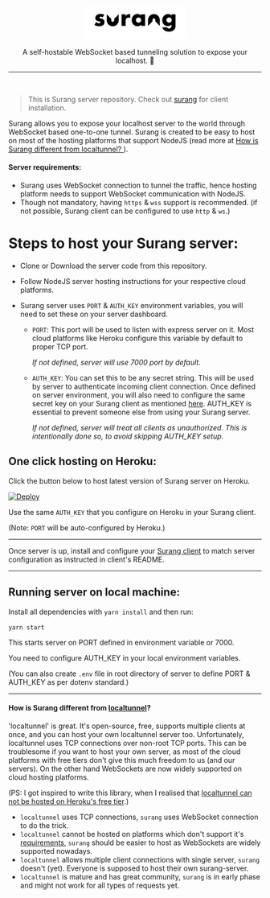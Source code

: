 <p align="center">
  <img width="40%" src="surang.png" alt="Surang logo"/>
</p>

<p align="center">
  A self-hostable WebSocket based tunneling solution to expose your localhost. 🚀
</p>

---

<br/>

> This is Surang server repository.
> Check out [surang](https://github.com/RathiRohit/surang) for client installation.

Surang allows you to expose your localhost server to the world through WebSocket based
one-to-one tunnel. Surang is created to be easy to host on most of the hosting
platforms that support NodeJS (read more at [How is Surang different from localtunnel?
](https://github.com/RathiRohit/surang-server#how-is-surang-different-from-localtunnel)).

#### Server requirements:
- Surang uses WebSocket connection to tunnel the traffic, hence hosting platform needs to
  support WebSocket communication with NodeJS.
- Though not mandatory, having `https` & `wss` support is recommended.
  (if not possible, Surang client can be configured to use `http` & `ws`.)

# Steps to host your Surang server:

- Clone or Download the server code from this repository.

- Follow NodeJS server hosting instructions for your respective cloud platforms.
- Surang server uses `PORT` & `AUTH_KEY` environment variables, you will need to
  set these on your server dashboard.
  - `PORT`: This port will be used to listen with express server on it. Most cloud
    platforms like Heroku configure this variable by default to proper TCP port.
    
    *If not defined, server will use 7000 port by default.*
    
  - `AUTH_KEY`: You can set this to be any secret string. This will be used by server
    to authenticate incoming client connection. Once defined on server environment,
    you will also need to configure the same secret key on your Surang client as
    mentioned [here](https://github.com/RathiRohit/surang#cli-usage).
    AUTH_KEY is essential to prevent someone else from using your Surang server.
    
    *If not defined, server will treat all clients as unauthorized. This is
    intentionally done so, to avoid skipping AUTH_KEY setup.*

## One click hosting on Heroku:

Click the button below to host latest version of Surang server on Heroku.

[![Deploy](https://www.herokucdn.com/deploy/button.svg)](https://heroku.com/deploy)

Use the same `AUTH_KEY` that you configure on Heroku in your Surang client.

(Note: `PORT` will be auto-configured by Heroku.)

---

Once server is up, install and configure your
[Surang client](https://github.com/RathiRohit/surang) to match server configuration
as instructed in client's README.

---

## Running server on local machine:
Install all dependencies with `yarn install` and then run:

```
yarn start
```

This starts server on PORT defined in environment variable or 7000.

You need to configure AUTH_KEY in your local environment variables.

(You can also create `.env` file in root directory of server to define PORT & AUTH_KEY as
per dotenv standard.)

---

#### How is Surang different from [localtunnel](https://github.com/localtunnel/localtunnel)?

'localtunnel' is great. It's open-source, free, supports multiple clients at once, and
you can host your own localtunnel server too. Unfortunately, localtunnel uses
TCP connections over non-root TCP ports. This can be troublesome if you want to
host your own server, as most of the cloud platforms with free tiers don't give this much
freedom to us (and our servers). On the other hand WebSockets are now widely supported on
cloud hosting platforms.

(PS: I got inspired to write this library, when I realised that [localtunnel can not be
hosted on Heroku's free tier](https://github.com/localtunnel/server/issues/88).)

  - `localtunnel` uses TCP connections, `surang` uses WebSocket connection to do the trick.
  - `localtunnel` cannot be hosted on platforms which don't support it's
    [requirements](https://github.com/localtunnel/server#overview), `surang` should be
    easier to host as WebSockets are widely supported nowadays.
  - `localtunnel` allows multiple client connections with single server, `surang` doesn't (yet).
    Everyone is supposed to host their own surang-server.
  - `localtunnel` is mature and has great community, `surang` is in early phase and might not
    work for all types of requests yet.
